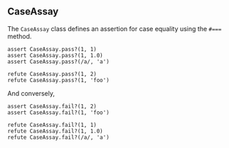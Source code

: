 ## CaseAssay

The `CaseAssay` class defines an assertion for case equality using the `#===`
method.

    assert CaseAssay.pass?(1, 1)
    assert CaseAssay.pass?(1, 1.0)
    assert CaseAssay.pass?(/a/, 'a')

    refute CaseAssay.pass?(1, 2)
    refute CaseAssay.pass?(1, 'foo')

And conversely,

    assert CaseAssay.fail?(1, 2)
    assert CaseAssay.fail?(1, 'foo')

    refute CaseAssay.fail?(1, 1)
    refute CaseAssay.fail?(1, 1.0)
    refute CaseAssay.fail?(/a/, 'a')

